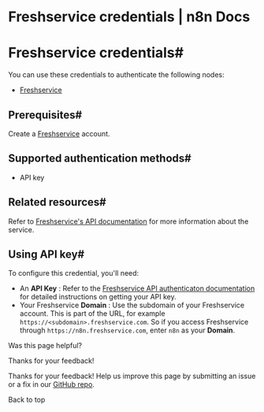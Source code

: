 # Freshservice credentials | n8n Docs

[ ](https://github.com/n8n-io/n8n-docs/edit/main/docs/integrations/builtin/credentials/freshservice.md "Edit this page")

# Freshservice credentials#

You can use these credentials to authenticate the following nodes:

  * [Freshservice](../../app-nodes/n8n-nodes-base.freshservice/)

## Prerequisites#

Create a [Freshservice](https://freshservice.com/) account.

## Supported authentication methods#

  * API key

## Related resources#

Refer to [Freshservice's API documentation](https://api.freshservice.com/v2/) for more information about the service.

## Using API key#

To configure this credential, you'll need:

  * An **API Key** : Refer to the [Freshservice API authenticaton documentation](https://api.freshservice.com/v2/#authentication) for detailed instructions on getting your API key.
  * Your Freshservice **Domain** : Use the subdomain of your Freshservice account. This is part of the URL, for example `https://<subdomain>.freshservice.com`. So if you access Freshservice through `https://n8n.freshservice.com`, enter `n8n` as your **Domain**.

Was this page helpful? 

Thanks for your feedback! 

Thanks for your feedback! Help us improve this page by submitting an issue or a fix in our [GitHub repo](https://github.com/n8n-io/n8n-docs). 

Back to top